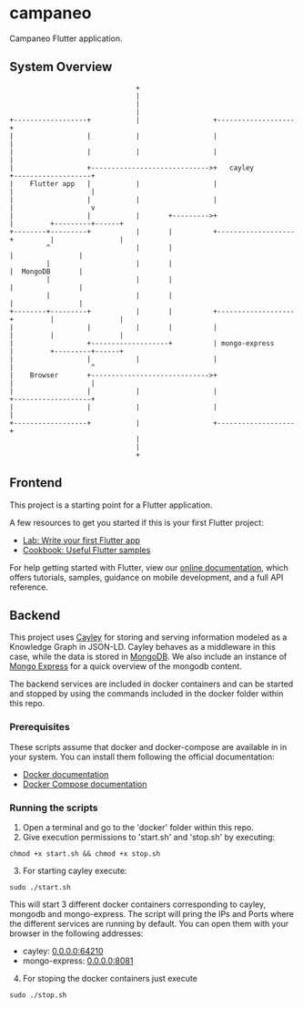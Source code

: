 # campaneo

Campaneo Flutter application.

## System Overview
```
                               +
                               |
                               |
                               |
+------------------+           |                  +-------------------+
|                  |           |                  |                   |
|                  |           |                  |                   |
|                  +----------------------------->+   cayley          +-------------------+
|    Flutter app   |           |                  |                   |                   |
|                  |           |                  |                   |                   v
|                  |           |       +--------->+                   |         +---------+------+
+--------+---------+           |       |          +-------------------+         |                |
         ^                     |       |                                        |                |
         |                     |       |                                        |  MongoDB       |
         |                     |       |                                        |                |
         |                     |       |                                        |                |
+--------+---------+           |       |          +-------------------+         |                |
|                  |           |       |          |                   |         |                |
|                  +-------------------+          | mongo-express     |         +---------+------+
|                  |           |                  |                   |                   ^
|    Browser       +----------------------------->+                   |                   |
|                  |           |                  |                   +-------------------+
|                  |           |                  |                   |
+------------------+           |                  +-------------------+
                               |
                               |
                               +

```

## Frontend

This project is a starting point for a Flutter application.

A few resources to get you started if this is your first Flutter project:

- [Lab: Write your first Flutter app](https://flutter.dev/docs/get-started/codelab)
- [Cookbook: Useful Flutter samples](https://flutter.dev/docs/cookbook)

For help getting started with Flutter, view our
[online documentation](https://flutter.dev/docs), which offers tutorials,
samples, guidance on mobile development, and a full API reference.

## Backend

This project uses [Cayley](https://cayley.gitbook.io/cayley/) for storing and serving 
information modeled as a Knowledge Graph in JSON-LD. Cayley behaves as a middleware in this case,
while the data is stored in [MongoDB](https://www.mongodb.com/). We also include an
instance of [Mongo Express](https://github.com/mongo-express/mongo-express) for a quick overview of the mongodb content.

The backend services are included in docker containers and can be started and stopped
by using the commands included in the docker folder within this repo.

### Prerequisites

These scripts assume that docker and docker-compose are available in in your system. You can
install them following the official documentation:

- [Docker documentation](https://docs.docker.com/install/)
- [Docker Compose documentation](https://docs.docker.com/compose/install/)

### Running the scripts

1. Open a terminal and go to the 'docker' folder within this repo.
2. Give execution permissions to 'start.sh' and 'stop.sh' by executing:
```
chmod +x start.sh && chmod +x stop.sh
```
3. For starting cayley execute:
```
sudo ./start.sh
```
This will start 3 different docker containers corresponding to cayley, mongodb and mongo-express.
The script will pring the IPs and Ports where the different services are running by default. You
can open them with your browser in the following addresses:
- cayley: [0.0.0.0:64210](0.0.0.0:64210)
- mongo-express: [0.0.0.0:8081](0.0.0.0:8081)
4. For stoping the docker containers just execute
```
sudo ./stop.sh
```
